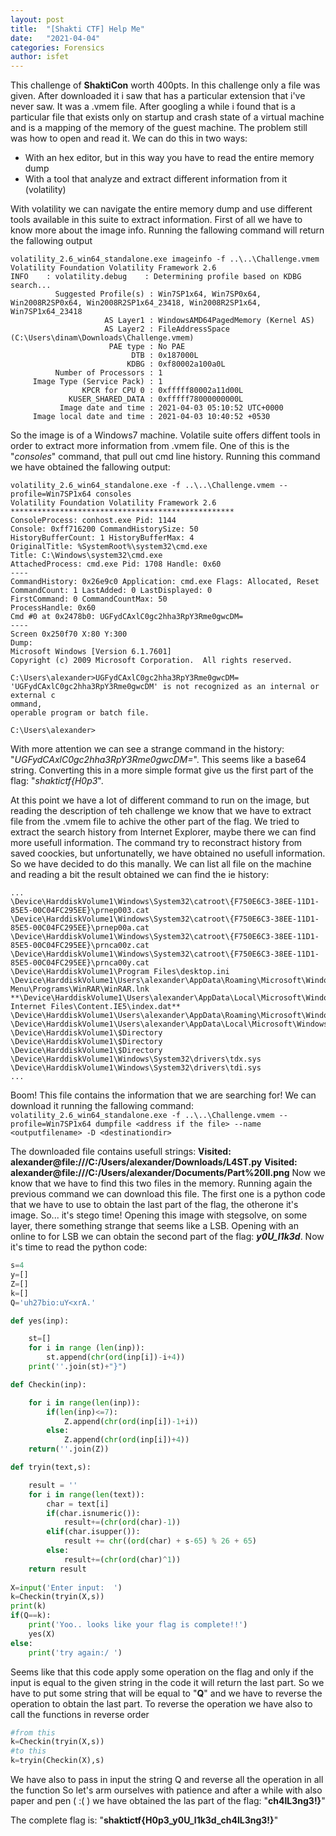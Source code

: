 ```yaml
---
layout: post
title:  "[Shakti CTF] Help Me"
date:   "2021-04-04"
categories: Forensics
author: isfet
---
```


This challenge of **ShaktiCon** worth 400pts. In this challenge only a file was given. After downloaded it i saw that has a particular extension that i've never saw. It was a .vmem file. After googling a while i found that is a particular file that exists only on startup and crash state of a virtual machine and is a mapping of the memory of the guest machine. The problem still was how to open and read it. We can do this in two ways:
- With an hex editor, but in this way you have to read the entire memory dump
- With a tool that analyze and extract different information from it (volatility)

With volatility we can navigate the entire memory dump and use different tools available in this suite to extract information.
First of all we have to know more about the image info. Running the fallowing command will return the fallowing output
```
volatility_2.6_win64_standalone.exe imageinfo -f ..\..\Challenge.vmem
Volatility Foundation Volatility Framework 2.6
INFO    : volatility.debug    : Determining profile based on KDBG search...
          Suggested Profile(s) : Win7SP1x64, Win7SP0x64, Win2008R2SP0x64, Win2008R2SP1x64_23418, Win2008R2SP1x64, Win7SP1x64_23418
                     AS Layer1 : WindowsAMD64PagedMemory (Kernel AS)
                     AS Layer2 : FileAddressSpace (C:\Users\dinam\Downloads\Challenge.vmem)
                      PAE type : No PAE
                           DTB : 0x187000L
                          KDBG : 0xf80002a100a0L
          Number of Processors : 1
     Image Type (Service Pack) : 1
                KPCR for CPU 0 : 0xfffff80002a11d00L
             KUSER_SHARED_DATA : 0xfffff78000000000L
           Image date and time : 2021-04-03 05:10:52 UTC+0000
     Image local date and time : 2021-04-03 10:40:52 +0530
```

So the image is of a Windows7 machine.
Volatile suite offers diffent tools in order to extract more information from .vmem file.
One of this is the "*consoles*" command, that pull out cmd line history. Running this command we have obtained the fallowing output:

```
volatility_2.6_win64_standalone.exe -f ..\..\Challenge.vmem --profile=Win7SP1x64 consoles
Volatility Foundation Volatility Framework 2.6
**************************************************
ConsoleProcess: conhost.exe Pid: 1144
Console: 0xff716200 CommandHistorySize: 50
HistoryBufferCount: 1 HistoryBufferMax: 4
OriginalTitle: %SystemRoot%\system32\cmd.exe
Title: C:\Windows\system32\cmd.exe
AttachedProcess: cmd.exe Pid: 1708 Handle: 0x60
----
CommandHistory: 0x26e9c0 Application: cmd.exe Flags: Allocated, Reset
CommandCount: 1 LastAdded: 0 LastDisplayed: 0
FirstCommand: 0 CommandCountMax: 50
ProcessHandle: 0x60
Cmd #0 at 0x2478b0: UGFydCAxlC0gc2hha3RpY3Rme0gwcDM=
----
Screen 0x250f70 X:80 Y:300
Dump:
Microsoft Windows [Version 6.1.7601]
Copyright (c) 2009 Microsoft Corporation.  All rights reserved.

C:\Users\alexander>UGFydCAxlC0gc2hha3RpY3Rme0gwcDM=
'UGFydCAxlC0gc2hha3RpY3Rme0gwcDM' is not recognized as an internal or external c
ommand,
operable program or batch file.

C:\Users\alexander>
```

With more attention we can see a strange command in the history: "*UGFydCAxlC0gc2hha3RpY3Rme0gwcDM=*". This seems like a base64 string. Converting this in a more simple format give us the first part of the flag: "*shaktictf{H0p3*".

At this point we have a lot of different command to run on the image, but reading the description of teh challenge we know that we have to extract file from the .vmem file to achive the other part of the flag.
We tried to extract the search history from Internet Explorer, maybe there we can find more usefull information.
The command try to reconstract history from saved coockies, but unfortunatelly, we have obtained no usefull information. So we have decided to do this manally. We can list all file on the machine and reading a bit the result obtained we can find the ie history:
```
...
\Device\HarddiskVolume1\Windows\System32\catroot\{F750E6C3-38EE-11D1-85E5-00C04FC295EE}\prnep003.cat
\Device\HarddiskVolume1\Windows\System32\catroot\{F750E6C3-38EE-11D1-85E5-00C04FC295EE}\prnep00a.cat
\Device\HarddiskVolume1\Windows\System32\catroot\{F750E6C3-38EE-11D1-85E5-00C04FC295EE}\prnca00z.cat
\Device\HarddiskVolume1\Windows\System32\catroot\{F750E6C3-38EE-11D1-85E5-00C04FC295EE}\prnca00y.cat
\Device\HarddiskVolume1\Program Files\desktop.ini
\Device\HarddiskVolume1\Users\alexander\AppData\Roaming\Microsoft\Windows\Start Menu\Programs\WinRAR\WinRAR.lnk
**\Device\HarddiskVolume1\Users\alexander\AppData\Local\Microsoft\Windows\Temporary Internet Files\Content.IE5\index.dat**
\Device\HarddiskVolume1\Users\alexander\AppData\Roaming\Microsoft\Windows\Cookies\index.dat
\Device\HarddiskVolume1\Users\alexander\AppData\Local\Microsoft\Windows\History\History.IE5\index.dat
\Device\HarddiskVolume1\$Directory
\Device\HarddiskVolume1\$Directory
\Device\HarddiskVolume1\$Directory
\Device\HarddiskVolume1\Windows\System32\drivers\tdx.sys
\Device\HarddiskVolume1\Windows\System32\drivers\tdi.sys
...
```
Boom! This file contains the information that we are searching for! We can download it running the fallowing command:
```volatility_2.6_win64_standalone.exe -f ..\..\Challenge.vmem --profile=Win7SP1x64 dumpfile <address if the file> --name <outputfilename> -D <destinationdir>```

The downloaded file contains usefull strings:
**Visited: alexander@file:///C:/Users/alexander/Downloads/L4ST.py**
**Visited: alexander@file:///C:/Users/alexander/Documents/Part%20II.png**
Now we know that we have to find this two files in the memory. Running again the previous command we can download this file.
The first one is a python code that we have to use to obtain the last part of the flag, the otherone it's image.
So... it's stego time!
Opening this image with stegsolve, on some layer, there something strange that seems like a LSB. Opening with an online to for LSB we can obtain the second part of the flag: **_y0U_l1k3d_**.
Now it's time to read the python code:
```python
s=4
y=[]
Z=[]
k=[]
Q='uh27bio:uY<xrA.'

def yes(inp):

    st=[]
    for i in range (len(inp)):
        st.append(chr(ord(inp[i])-i+4))
    print(''.join(st)+"}")

def Checkin(inp):

    for i in range(len(inp)):
        if(len(inp)<=7):
            Z.append(chr(ord(inp[i])-1+i))
        else:
            Z.append(chr(ord(inp[i])+4))
    return(''.join(Z))

def tryin(text,s):

    result = ''
    for i in range(len(text)):     	
        char = text[i]
        if(char.isnumeric()):
            result+=(chr(ord(char)-1))
        elif(char.isupper()):
            result += chr((ord(char) + s-65) % 26 + 65)
        else:
            result+=(chr(ord(char)^1))
    return result 
    
X=input('Enter input:  ')
k=Checkin(tryin(X,s))
print(k)
if(Q==k):
    print('Yoo.. looks like your flag is complete!!')
    yes(X)
else:
    print('try again:/ ')
```

Seems like that this code apply some operation on the flag and only if the input is equal to the given string in the code it will return the last part. So we have to put some string that will be equal to "**Q**" and we have to reverse the operation to obtain the last part.
To reverse the operation we have also to call the functions in reverse order
```python
#from this
k=Checkin(tryin(X,s))
#to this
k=tryin(Checkin(X),s)
```
We have also to pass in input the string Q and reverse all the operation in all the function
So let's arm ourselves with patience and after a while with also paper and pen ( :( ) we have obtained the las part of the flag: "**ch4lL3ng3!}**"

The complete flag is: "**shaktictf{H0p3_y0U_l1k3d_ch4lL3ng3!}**"
